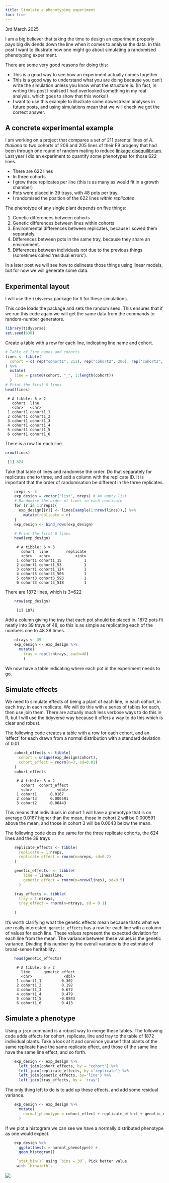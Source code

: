 ```yaml
---
title: Simulate a phenotyping experiment
toc: true
---
```

3rd March 2025

I am a big believer that taking the time to design an experiment
properly pays big dividends down the line when it comes to analyse the
data. In this post I want to illustrate how one might go about
simulating a randomised phenotyping experiment.

There are some very good reasons for doing this:

-   This is a good way to see how an experiment actually comes together.
-   This is a good way to understand what you are doing because you
    can’t write the simulation unless you know what the structure is.
    (In fact, in writing this post I realised I had overlooked something
    in my real analysis, which goes to show that this works!)
-   I want to use this example to illustrate some downstream analyses in
    future posts, and using simulations mean that we will check we got
    the correct answer.

## A concrete experimental example

I am working on a project that compares a set of 211 parental lines of
*A. thaliana* to two cohorts of 206 and 205 lines of their F9 progeny
that had been through one round of random mating to reduce [linkage
disequilibrium](%7B%%20link%20_posts/2025-02-12-ld.md%20%%7D). Last year
I did an experiment to quantify some phenotypes for those 622 lines.

-   There are 622 lines
-   In three cohorts
-   I grew three replicates per line (this is as many as would fit in a
    growth chamber)
-   Pots were placed in 39 trays, with 48 pots per tray.
-   I randomised the position of the 622 lines *within replicates*

The phenotype of any single plant depends on five things:

1.  Genetic differences between cohorts
2.  Genetic differences between lines within cohorts
3.  Environmental differences between replicates, because I sowed them
    separately.
4.  Differences between pots in the same tray, because they share an
    environment.
5.  Differences between individuals not due to the previous things
    (sometimes called ‘residual errors’).

In a later post we will see how to delineate those things using linear
models, but for now we will generate some data.

## Experimental layout

I will use the `tidyverse` package for `R` for these simulations.

This code loads the package and sets the random seed. This ensures that
if we run this code again we will get the same data from the commands to
random-number generators.

```r
library(tidyverse)
set.seed(638)
```

Create a table with a row for each line, indicating line name and
cohort.

```r
# Table of line names and cohorts
lines <- tibble(
  cohort = c( rep("cohort1", 211), rep("cohort2", 206), rep("cohort3", 207) )
) %>% 
  mutate(
    line = paste0(cohort, "_", 1:length(cohort))
  )
# Print the first 6 lines
head(lines)
```

```
 # A tibble: 6 × 2
   cohort  line     
   <chr>   <chr>    
 1 cohort1 cohort1_1
 2 cohort1 cohort1_2
 3 cohort1 cohort1_3
 4 cohort1 cohort1_4
 5 cohort1 cohort1_5
 6 cohort1 cohort1_6
```
There is a row for each line.
```r
nrow(lines)

 [1] 624
```

Take that table of lines and randomise the order. Do that separately for
replicates one to three, and add a column with the replicate ID. It is
important that the order of randomisation be different in the three
replicates.

```r
    nreps <- 3
    exp_design = vector('list', nreps) # An empty list
    # Randomise the order of lines in each replicate
    for (r in 1:nreps){
      exp_design[[r]] <- lines[sample(1:nrow(lines)),] %>% 
        mutate(replicate = r)
    }
    exp_design <- bind_rows(exp_design)

    # Print the first 6 lines
    head(exp_design)
```

```
     # A tibble: 6 × 3
       cohort  line        replicate
       <chr>   <chr>           <int>
     1 cohort1 cohort1_15          1
     2 cohort1 cohort1_53          1
     3 cohort1 cohort1_124         1
     4 cohort3 cohort3_506         1
     5 cohort3 cohort3_593         1
     6 cohort3 cohort3_518         1
```
There are 1872 lines, which is 3*622
```r
    nrow(exp_design)
```
```
     [1] 1872
```

Add a column giving the tray that each pot should be placed in. 1872
pots fit neatly into 39 trays of 48, so this is as simple as replicating
each of the numbers one to 48 39 times.
```r
    ntrays <- 39
    exp_design <- exp_design %>% 
      mutate(
        tray = rep(1:ntrays, each=48)
        )
```
We now have a table indicating where each pot in the experiment needs to
go.

## Simulate effects

We need to simulate effects of being a plant of each line, in each
cohort, in each tray, in each replicate. We will do this with a series
of tables for each, then use join them. There are actually much less
verbose ways to do this in R, but I will use the tidyverse way because
it offers a way to do this which is clear and robust.

The following code creates a table with a row for each cohort, and an
‘effect’ for each drawn from a normal distribution with a standard
deviation of 0.01.

```r
    cohort_effects <- tibble(
      cohort = unique(exp_design$cohort),
      cohort_effect = rnorm(n=3, sd=0.01)
    )
    cohort_effects
```
```
     # A tibble: 3 × 2
       cohort  cohort_effect
       <chr>           <dbl>
     1 cohort1      0.0167  
     2 cohort3      0.000591
     3 cohort2     -0.00443
``` 
This means that individuals in cohort 1 will have a phenotype that is on
average 0.0167 higher than the mean, those in cohort 2 will be 0.000591
above the mean, and those in cohort 3 will be 0.0043 below the mean.

The following code does the same for the three replicate cohorts, the 624 lines and the 39 trays

```r
    replicate_effects <- tibble(
      replicate = 1:nreps,
      replicate_effect = rnorm(n=nreps, sd=0.2)
    )

    genetic_effects  <- tibble(
        line = lines$line,
        genetic_effect = rnorm(n=nrow(lines), sd=0.5)
      )

    tray_effects <- tibble(
      tray = 1:ntrays,
      tray_effect = rnorm(n=ntrays, sd = 0.1)
      
    )
```
It’s worth clarifying what the genetic effects mean because that’s what
we are really interested. `genetic_effects` has a row for each line with
a column of values for each line. These values represent the expected
deviation for each line from the mean. The variance between these values
is the genetic variance. Dividing this number by the overall variance is
the estimate of broad-sense heritability.
```r
    head(genetic_effects)
```
```
     # A tibble: 6 × 2
       line      genetic_effect
       <chr>              <dbl>
     1 cohort1_1         0.302 
     2 cohort1_2         0.192 
     3 cohort1_3         0.672 
     4 cohort1_4         0.479 
     5 cohort1_5        -0.0843
     6 cohort1_6         0.413
```

## Simulate a phenotype

Using a `join` command is a robust way to merge these tables. The
following code adds effects for cohort, replicate, line and tray to the
table of 1872 individual plants. Take a look at it and convince yourself
that plants of the same replicate have the same replicate effect, and
those of the same line have the same line effect, and so forth.
```r
    exp_design <- exp_design %>% 
      left_join(cohort_effects, by = "cohort") %>% 
      left_join(replicate_effects, by ='replicate') %>% 
      left_join(genetic_effects, by='line') %>%
      left_join(tray_effects, by = 'tray')
```

The only thing left to do is to add up these effects, and add some
residual variance.

```r
    exp_design <- exp_design %>% 
      mutate(
        normal_phenotype = cohort_effect + replicate_effect + genetic_effect + tray_effect + rnorm(nrow(exp_design), 0.19)
      )
```

If we plot a histogram we can see we have a normally distributed
phenotype as one would expect.

```r
    exp_design %>% 
      ggplot(aes(x = normal_phenotype)) +
      geom_histogram()

     `stat_bin()` using `bins = 30`. Pick better value
     with `binwidth`.
```

![](/_posts/2025-03-08-simulate-a-phenotype_files/figure-markdown_strict/unnamed-chunk-10-1.png)
